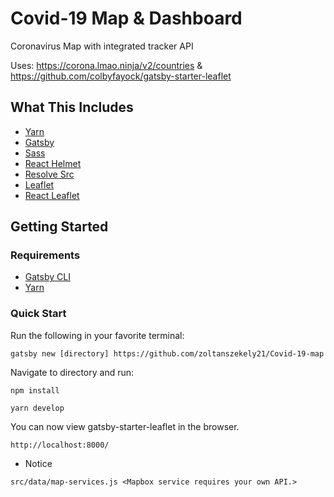 # Covid-19 Map & Dashboard

Coronavirus Map with integrated tracker API

Uses: https://corona.lmao.ninja/v2/countries    &    https://github.com/colbyfayock/gatsby-starter-leaflet



## What This Includes
* [Yarn](https://yarnpkg.com/en/)
* [Gatsby](https://www.gatsbyjs.org/)
* [Sass](https://sass-lang.com)
* [React Helmet](https://github.com/nfl/react-helmet)
* [Resolve Src](https://github.com/alampros/gatsby-plugin-resolve-src)
* [Leaflet](https://leafletjs.com/)
* [React Leaflet](https://react-leaflet.js.org)

## Getting Started

### Requirements
* [Gatsby CLI](https://www.npmjs.com/package/gatsby-cli)
* [Yarn](https://yarnpkg.com/en/)

### Quick Start
Run the following in your favorite terminal:
```
gatsby new [directory] https://github.com/zoltanszekely21/Covid-19-map
```

Navigate to directory and run:
```
npm install
```

```
yarn develop
```

You can now view gatsby-starter-leaflet in the browser.
```
http://localhost:8000/
```

* Notice
```
src/data/map-services.js <Mapbox service requires your own API.>
